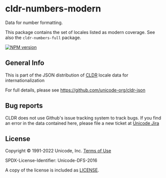 # cldr-numbers-modern

Data for number formatting.

This package contains the set of locales listed as modern coverage. See also the `cldr-numbers-full` package.


[![NPM version](https://img.shields.io/npm/v/cldr-numbers-modern.svg?style=flat)](https://www.npmjs.org/package/cldr-numbers-modern)

## General Info

This is part of the JSON distribution of [CLDR](https://cldr.unicode.org/)
locale data for internationalization

For full details, please see <https://github.com/unicode-org/cldr-json>

## Bug reports

CLDR does not use Github's issue tracking system to track bugs.  If you find an error in
the data contained here, please file a new ticket at [Unicode Jira](https://unicode-org.atlassian.net/projects/CLDR/issues)

## License

Copyright © 1991-2022 Unicode, Inc.
[Terms of Use](http://www.unicode.org/copyright.html)

SPDX-License-Identifier: Unicode-DFS-2016

A copy of the license is included as [LICENSE](./LICENSE).
